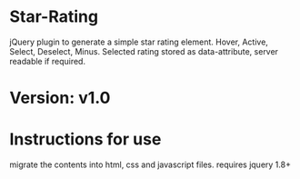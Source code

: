 Star-Rating
===========
jQuery plugin to generate a simple star rating element. Hover, Active, Select, Deselect, Minus. Selected rating stored as data-attribute, server readable if required.

Version: v1.0
==============

Instructions for use
======================
migrate the contents into html, css and javascript files. requires jquery 1.8+ 


